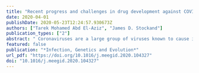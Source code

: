 ```yaml
---
title: "Recent progress and challenges in drug development against COVID-19 coronavirus (SARS-CoV-2) - an update on the status"
date: 2020-04-01
publishDate: 2020-05-23T12:24:57.930673Z
authors: ["Tarek Mohamed Abd El-Aziz", "James D. Stockand"]
publication_types: ["2"]
abstract: " Coronaviruses are a large group of viruses known to cause illnesses that vary between the common cold and more severe diseases to include severe acute respiratory syndrome (SARS) and Middle East respiratory syndrome (MERS). A novel coronavirus was identified in December 2019 in Wuhan city, Hubei province, China. This virus represents a new strain that has not been previously identified in humans. The virus is now known as the severe acute respiratory syndrome coronavirus 2 (SARS-CoV-2) and the resulting disease is called coronavirus disease 2019 (COVID-19). The World Health Organization (WHO) declared the novel coronavirus outbreak a global pandemic in March 2020. Despite rigorous global containment and quarantine efforts, the incidence of COVID-19 continues to rise, with more than 1,948,617 laboratory-confirmed cases and over 121,846 deaths worldwide. Currently, no specific medication is recommended to treat COVID-19 patients. However, governments and pharmaceutical companies are struggling to quickly find an effective drug to defeat the coronavirus. In the current review, we summarize the existing state of knowledge about COVID-19, available medications, and treatment options. Favilavir is an antiviral drug that is approved in Japan for common influenza treatment and is now approved to treat symptoms of COVID-19 in China. Moreover, Chloroquine and hydroxychloroquine, drugs used to treat malaria and arthritis, respectively, were recommended by the National Health Commission of the People's Republic of China for treatment of COVID-19. Presently, chloroquine and hydroxychloroquine are under investigation by the US Food and Drug Administration (FDA) as a treatment for COVID-19. The first COVID-19 vaccine is not expected to be ready for clinical trials before the end of the year. "
featured: false
publication: "*Infection, Genetics and Evolution*"
url_pdf: "https://doi.org/10.1016/j.meegid.2020.104327"
doi: "10.1016/j.meegid.2020.104327"
---
```


